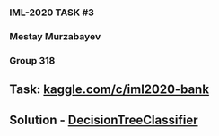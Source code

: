 ### IML-2020 TASK #3
### Mestay Murzabayev
### Group 318
## Task: [kaggle.com/c/iml2020-bank](https://www.kaggle.com/c/iml2020-bank)
## Solution - [DecisionTreeClassifier](https://scikit-learn.org/stable/modules/generated/sklearn.tree.DecisionTreeClassifier.html)
